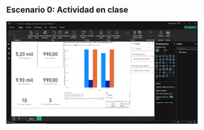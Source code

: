 ## Escenario 0: Actividad en clase

![Captura de pantalla del escenario 0 en Power BI](lab14_0.png)
